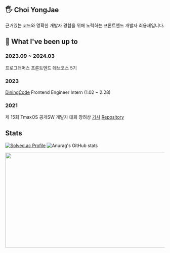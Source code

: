 ## 🖐 Choi YongJae
근거있는 코드와 명확한 개발자 경험을 위해 노력하는 프론트엔드 개발자 최용재입니다.

## 📢 What I've been up to
### 2023.09 ~ 2024.03
프로그래머스 프론트엔드 데브코스 5기
### 2023 
<a href='https://www.diningcode.com/'>DiningCode</a> Frontend Engineer Intern (1.02 ~ 2.28)
### 2021
제 15회 TmaxOS 공개SW 개발자 대회 장려상
 [기사](https://m.post.naver.com/viewer/postView.naver?volumeNo=32557003&memberNo=33037825)
 [Repository](https://github.com/yjc2021/calamares)
## Stats
[![Solved.ac Profile](http://mazassumnida.wtf/api/v2/generate_badge?boj=yjc1024)](https://solved.ac/yjc1024/)
![Anurag's GitHub stats](https://github-readme-stats.vercel.app/api?username=yjc2021\&bg_color=30,e96443,904e95\&title_color=fff\&text_color=fff)

<a href="https://www.solve-nyang.com"><img src="https://api.solve-nyang.com/compose/yjc1024" width="600" height="300"/></a>
<!--
**yjc2021/yjc2021** is a ✨ _special_ ✨ repository because its `README.md` (this file) appears on your GitHub profile.

Here are some ideas to get you started:

- 🔭 I’m currently working on ...
- 🌱 I’m currently learning ...
- 👯 I’m looking to collaborate on ...
- 🤔 I’m looking for help with ...
- 💬 Ask me about ...
- 📫 How to reach me: ...
- 😄 Pronouns: ...
- ⚡ Fun fact: ...
-->

